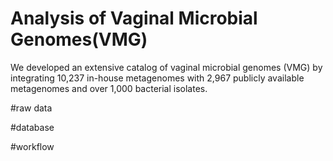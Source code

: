 # Analysis of Vaginal Microbial Genomes(VMG)
We developed an extensive catalog of vaginal microbial genomes (VMG) by integrating 10,237 in-house metagenomes with 2,967 publicly available metagenomes and over 1,000 bacterial isolates. 


#raw data

#database

#workflow




